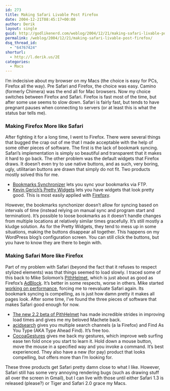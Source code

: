 ```yaml
---
id: 273
title: Making Safari Livable Post Firefox
date: 2004-12-21T08:45:17+00:00
author: Derik
layout: single
guid: http://godlikenerd.com/weblog/2004/12/21/making-safari-livable-post-firefox/
permalink: /weblog/2004/12/21/making-safari-livable-post-firefox/
dsq_thread_id:
  - "64767424"
shorturl:
  - http://l.derik.us/2E
categories:
  - Macs
---
```

I&#8217;m indecisive about my browser on my Macs (the choice is easy for PCs, Firefox all the way). Pre Safari and Firefox, the choice was easy. Camino (formerly Chimera) was the end all for Mac browsers. Now my choice switches between Firefox and Safari. Firefox is fast most of the time, but after some use seems to slow down. Safari is fairly fast, but tends to have pregnant pauses when connecting to servers (or at least this is what the status bar tells me).

### Making Firefox More like Safari

After fighting it for a long time, I went to Firefox. There were several things that bugged the crap out of me that I made acceptable with the help of some other pieces of software. The first is the lack of bookmark syncing. Safari&#8217;s implementation is simply so beautiful and transparent that it makes it hard to go back. The other problem was the default widgets that Firefox draws. It doesn&#8217;t even try to use native buttons, and as such, very boring, ugly, utilitarian buttons are drawn that simply do not fit. Two products mostly solved this for me.

  * [Bookmarks Synchronizer](https://addons.update.mozilla.org/extensions/moreinfo.php?application=firefox&id=14&vid=1187) lets you sync your bookmarks via FTP.
  * [Kevin Gerich&#8217;s Pretty Widgets](http://kmgerich.com/archive/000072.html) lets you have widgets that look pretty good. This is most easily applied with [Firefoxy](http://homepage.mac.com/amake/software/firefoxy.html).

However, the bookmarks synchonizer doesn&#8217;t allow for syncing based on intervals of time (instead relying on manual sync and program start and termination). It&#8217;s possible to loose bookmarks as it doesn&#8217;t handle changes from multiple locations at relatively similar times gracefully. It&#8217;s still mostly a kludge solution. As for the Pretty Widgets, they tend to mess up in some situations, making the buttons disappear all together. This happens on my WordPress blog&#8217;s configuration screen. You can still click the buttons, but you have to know they are there to begin with.

### Making Safari More like Firefox

Part of my problem with Safari (beyond the fact that it refuses to respect stylized elements) was that things seemed to load slowly. I traced some of this back to Mike Solomon&#8217;s [PithHelmet](http://culater.net/software/PithHelmet/PithHelmet.php), which is just about as good as Firefox&#8217;s [AdBlock](http://adblock.mozdev.org). It&#8217;s better in some respects, worse in others. Mike started [working on performance](http://culater.net/thc/index.php?entry=/Development/PithHelmet/performance_progress.txt), forcing me to reevaluate Safari again. Its bookmark syncing is compelling, as is just how damn pretty it makes all pages look. After some time, I&#8217;ve found the three pieces of software that makes Safari good enough for now.

  * [The new 2.2 beta of PithHelmet](http://culater.net/thc/index.php?entry=/Development/PithHelmet/beta_v2_2.txt) has made incredible strides in improving load times and gives me my beloved Machete back.
  * [acidsearch](http://www.pozytron.com/?acidsearch) gives you multiple search channels (a la Firefox) and Find As You Type (AKA Type Ahead Find). It&#8217;s free too.
  * [CocoaGestures](http://www.bitart.com/CocoaGestures.html) gives me back my gestures, which improve web surfing ease ten fold once you start to learn it. Hold down a mouse button, move the mouse in a specified way and you invoke a command. It&#8217;s best experienced. They also have a new (for pay) product that looks compelling, but offers more than I&#8217;m looking for.

These three products get Safari pretty damn close to what I like. However, Safari still has some very annoying rendering bugs (such as drawing stuff all over the screen in Gmail), but I can live with those until either Safari 1.3 is released (please?) or Tiger and Safari 2.0 grace my Macs.